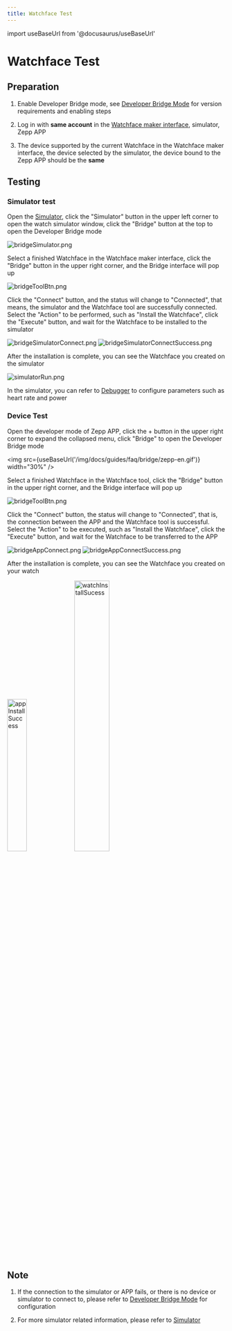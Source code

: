 ```yaml
---
title: Watchface Test
---
```


import useBaseUrl from '@docusaurus/useBaseUrl'

# Watchface Test

## Preparation

1. Enable Developer Bridge mode, see [Developer Bridge Mode](guides/faq/developer-bridge-mode.md) for version requirements and enabling steps
   
2. Log in with **same account** in the [Watchface maker interface](https://watchface.zepp.com), simulator, Zepp APP

3. The device supported by the current Watchface in the Watchface maker interface, the device selected by the simulator, the device bound to the Zepp APP should be the **same**

## Testing

### Simulator test

Open the [Simulator](guides/tools/simulator/index.md), click the "Simulator" button in the upper left corner to open the watch simulator window, click the "Bridge" button at the top to open the Developer Bridge mode

![bridgeSimulator.png](/img/docs/guides/tools/watchface/bridge_simulator.png)

Select a finished Watchface in the Watchface maker interface, click the "Bridge" button in the upper right corner, and the Bridge interface will pop up

![bridgeToolBtn.png](/img/docs/guides/tools/watchface/bridge_tool_btn.png)

Click the "Connect" button, and the status will change to "Connected", that means, the simulator and the Watchface tool are successfully connected. Select the "Action" to be performed, such as "Install the Watchface", click the "Execute" button, and wait for the Watchface to be installed to the simulator

![bridgeSimulatorConnect.png](/img/docs/guides/tools/watchface/bridge_simulator_connect.png)
![bridgeSimulatorConnectSuccess.png](/img/docs/guides/tools/watchface/bridge_simulator_connect_success.png)

After the installation is complete, you can see the Watchface you created on the simulator

![simulatorRun.png](/img/docs/guides/tools/watchface/simulator_run.png)

In the simulator, you can refer to [Debugger](../../../tools/simulator/index.md#sensors) to configure parameters such as heart rate and power

### Device Test

Open the developer mode of Zepp APP, click the + button in the upper right corner to expand the collapsed menu, click "Bridge" to open the Developer Bridge mode

<img src={useBaseUrl('/img/docs/guides/faq/bridge/zepp-en.gif')} width="30%" />

Select a finished Watchface in the Watchface tool, click the "Bridge" button in the upper right corner, and the Bridge interface will pop up

![bridgeToolBtn.png](/img/docs/guides/tools/watchface/bridge_tool_btn.png)

Click the "Connect" button, the status will change to "Connected", that is, the connection between the APP and the Watchface tool is successful. Select the "Action" to be executed, such as "Install the Watchface", click the "Execute" button, and wait for the Watchface to be transferred to the APP

![bridgeAppConnect.png](/img/docs/guides/tools/watchface/bridge_app_connect.png)
![bridgeAppConnectSuccess.png](/img/docs/guides/tools/watchface/bridge_app_connect_success.png)

After the installation is complete, you can see the Watchface you created on your watch

<img src="/img/docs/guides/tools/watchface/app_install_success.png" width="30%" title="appInstallSuccess"/>
<img src="/img/docs/guides/tools/watchface/watch_install_success.png" width="40%" title="watchInstallSucess"/>

## Note

1. If the connection to the simulator or APP fails, or there is no device or simulator to connect to, please refer to [Developer Bridge Mode](guides/faq/developer-bridge-mode.md) for configuration

2. For more simulator related information, please refer to [Simulator](guides/tools/simulator/index.md)
